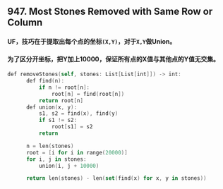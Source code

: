 ## 947. Most Stones Removed with Same Row or Column

#### UF，技巧在于提取出每个点的坐标```(X,Y)```，对于```X,Y```做Union。
#### 为了区分开坐标，把Y加上10000，保证所有点的X值与其他点的Y值无交集。

```swift
def removeStones(self, stones: List[List[int]]) -> int:
      def find(n):
          if n != root[n]:
              root[n] = find(root[n])
          return root[n]
      def union(x, y):
          s1, s2 = find(x), find(y)
          if s1 != s2:
              root[s1] = s2
          return

      n = len(stones)
      root = [i for i in range(20000)]
      for i, j in stones:
          union(i, j + 10000)

      return len(stones) - len(set(find(x) for x, y in stones))
```
